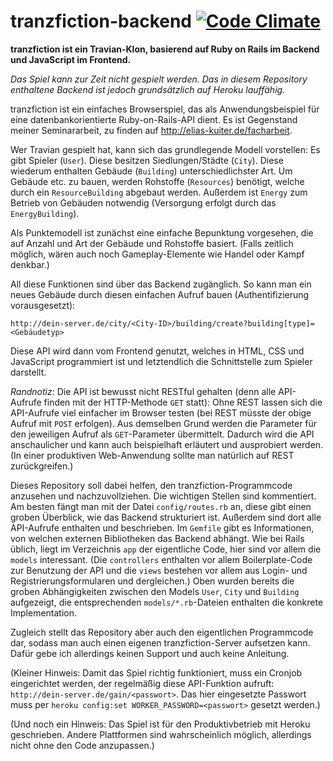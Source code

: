 # tranzfiction-backend [![Code Climate](https://codeclimate.com/github/ekuiter/tranzfiction-backend.png)](https://codeclimate.com/github/ekuiter/tranzfiction-backend)

**tranzfiction ist ein Travian-Klon, basierend auf Ruby on Rails im Backend und JavaScript im Frontend.**

*Das Spiel kann zur Zeit nicht gespielt werden. Das in diesem Repository enthaltene Backend ist jedoch grundsätzlich auf Heroku lauffähig.*

tranzfiction ist ein einfaches Browserspiel, das als Anwendungsbeispiel für eine datenbankorientierte Ruby-on-Rails-API dient. Es ist Gegenstand meiner Seminararbeit, zu finden auf http://elias-kuiter.de/facharbeit.

Wer Travian gespielt hat, kann sich das grundlegende Modell vorstellen:
Es gibt Spieler (`User`). Diese besitzen Siedlungen/Städte (`City`). Diese wiederum enthalten Gebäude (`Building`) unterschiedlichster Art. Um Gebäude etc. zu bauen, werden Rohstoffe (`Resources`) benötigt, welche durch ein `ResourceBuilding` abgebaut werden. Außerdem ist `Energy` zum Betrieb von Gebäuden notwendig (Versorgung erfolgt durch das `EnergyBuilding`).

Als Punktemodell ist zunächst eine einfache Bepunktung vorgesehen, die auf Anzahl und Art der Gebäude und Rohstoffe basiert. (Falls zeitlich möglich, wären auch noch Gameplay-Elemente wie Handel oder Kampf denkbar.)

All diese Funktionen sind über das Backend zugänglich. So kann man ein neues Gebäude durch diesen einfachen Aufruf bauen (Authentifizierung vorausgesetzt):
```
http://dein-server.de/city/<City-ID>/building/create?building[type]=<Gebäudetyp>
```
Diese API wird dann vom Frontend genutzt, welches in HTML, CSS und JavaScript programmiert ist und letztendlich die Schnittstelle zum Spieler darstellt.

*Randnotiz:* Die API ist bewusst nicht RESTful gehalten (denn alle API-Aufrufe finden mit der HTTP-Methode `GET` statt): Ohne REST lassen sich die API-Aufrufe viel einfacher im Browser testen (bei REST müsste der obige Aufruf mit `POST` erfolgen). Aus demselben Grund werden die Parameter für den jeweiligen Aufruf als `GET`-Parameter übermittelt. Dadurch wird die API anschaulicher und kann auch beispielhaft erläutert und ausprobiert werden. (In einer produktiven Web-Anwendung sollte man natürlich auf REST zurückgreifen.)

Dieses Repository soll dabei helfen, den tranzfiction-Programmcode anzusehen und nachzuvollziehen. Die wichtigen Stellen sind kommentiert. Am besten fängt man mit der Datei `config/routes.rb` an, diese gibt einen groben Überblick, wie das Backend strukturiert ist. Außerdem sind dort alle API-Aufrufe enthalten und beschrieben. Im `Gemfile` gibt es Informationen, von welchen externen Bibliotheken das Backend abhängt. Wie bei Rails üblich, liegt im Verzeichnis `app` der eigentliche Code, hier sind vor allem die `models` interessant. (Die `controllers` enthalten vor allem Boilerplate-Code zur Benutzung der API und die `views` bestehen vor allem aus Login- und Registrierungsformularen und dergleichen.) Oben wurden bereits die groben Abhängigkeiten zwischen den Models `User`, `City` und `Building` aufgezeigt, die entsprechenden `models/*.rb`-Dateien enthalten die konkrete Implementation.

Zugleich stellt das Repository aber auch den eigentlichen Programmcode dar, sodass man auch einen eigenen tranzfiction-Server aufsetzen kann. Dafür gebe ich allerdings keinen Support und auch keine Anleitung.

(Kleiner Hinweis: Damit das Spiel richtig funktioniert, muss ein Cronjob eingerichtet werden, der regelmäßig diese API-Funktion aufruft: `http://dein-server.de/gain/<passwort>`. Das hier eingesetzte Passwort muss per `heroku config:set WORKER_PASSWORD=<passwort>` gesetzt werden.)
  
(Und noch ein Hinweis: Das Spiel ist für den Produktivbetrieb mit Heroku geschrieben. Andere Plattformen sind wahrscheinlich möglich, allerdings nicht ohne den Code anzupassen.)

